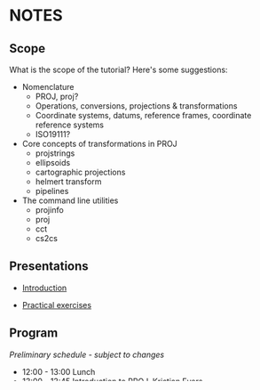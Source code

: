 # NOTES

## Scope

What is the scope of the tutorial? Here's some suggestions:

 - Nomenclature
    + PROJ, proj?
    + Operations, conversions, projections & transformations
    + Coordinate systems, datums, reference frames, coordinate reference systems
    + ISO19111?
 - Core concepts of transformations in PROJ
    + projstrings
    + ellipsoids
    + cartographic projections
    + helmert transform
    + pipelines
 - The command line utilities
    + projinfo
    + proj
    + cct
    + cs2cs

## Presentations

* [Introduction](https://docs.google.com/presentation/d/1sEFspKT4xUUWm9gCdLoNYd1OLJcMxxFW4cf7HELD3JM/edit?usp=sharing)

* [Practical exercises](https://docs.google.com/presentation/d/1V0eCxJvzRg8s2sJ0WoTs6ZDcWUbmQgA9VX5KlEWp60M/edit?usp=sharing)


## Program

*Preliminary schedule - subject to changes*

- 12:00 - 13:00   Lunch
- 13:00 - 13:45   Introduction to PROJ, Kristian Evers
- 13:45 - 14:15   ETRS89 Transformations in Fennoscandia, Pasi Häkli
- 14:15 - 14:45   Dynamic reference frame in Iceland, Gudmundur Valsson
- 14:45 - 15:15   Coffee break
- ????? - ?????   ???
- 16:00 - 1800    Practical exercises, Kristian Evers

## Installation

We will be using the `conda` command line system to install and run PROJ
in. In short, `conda` let's you install and update various command line
tools in an easy way. You need the following two files to get started:

* [Miniconda Windows 64-bit](https://repo.continuum.io/miniconda/Miniconda2-4.5.12-Windows-x86_64.exe)
* [PROJ Windows 64-bit](https://anaconda.org/conda-forge/proj4/6.0.0/download/win-64/proj4-6.0.0-ha7a8c7b_0.tar.bz2)

Save them somewhere on your computer where you can find them. For simplicity,
this guide downloads them to the root of the C-drive: `C:\`.

In case your are not installing this on Windows, you need to download the correct
installers for your system. Find the Miniconda installer [here](https://repo.continuum.io/miniconda/) and the PROJ package [here](https://anaconda.org/conda-forge/proj4/6.0.0/download/win-64/proj4-6.0.0-ha7a8c7b_0.tar.bz2). The installation steps below will
also be different but the overall workflow is the same. Chances are you can
work things out by yourself (it's not that complicated).

Installation steps:

1. Run the installer
2. When asked, select "Just Me" (the default option)
3. The default installation folder is fine, continue
4. Finish the installation

After the installation is done open the "Anaconda Prompt" from the Windows start menu.
When the prompt is open, enter the command

    conda install C:\proj4-6.0.0-ha7a8c7b_0.tar.bz2

Wait a bit until the installation is finished. Once the installation is over you can try
issueing a PROJ command:

    projinfo ETRS89

which should result in output similar to:

    PROJ.4 string:
    +proj=longlat +ellps=GRS80 +towgs84=0,0,0,0,0,0,0 +no_defs +type=crs

    WKT2_2018 string:
    GEOGCRS["ETRS89",
        DATUM["European Terrestrial Reference System 1989",
            ELLIPSOID["GRS 1980",6378137,298.257222101,
                LENGTHUNIT["metre",1]]],
        PRIMEM["Greenwich",0,
            ANGLEUNIT["degree",0.0174532925199433]],
        CS[ellipsoidal,2],
            AXIS["geodetic latitude (Lat)",north,
                ORDER[1],
                ANGLEUNIT["degree",0.0174532925199433]],
            AXIS["geodetic longitude (Lon)",east,
                ORDER[2],
                ANGLEUNIT["degree",0.0174532925199433]],
        USAGE[
            SCOPE["unknown"],
            AREA["Europe - ETRS89"],
            BBOX[32.88,-16.1,84.17,40.18]],
        ID["EPSG",4258]]

